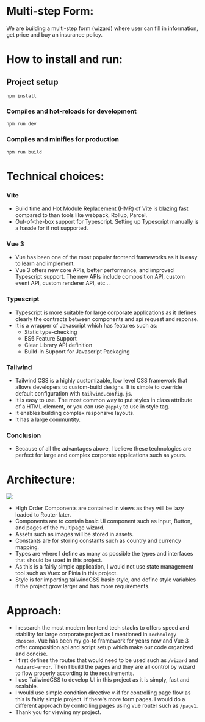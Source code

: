 # Multi-step Form:
We are building a multi-step form (wizard) where user can fill in information, get price and buy an insurance policy.

# How to install and run:
## Project setup
```
npm install
```

### Compiles and hot-reloads for development
```
npm run dev
```

### Compiles and minifies for production
```
npm run build
```

# Technical choices:
### Vite
- Build time and Hot Module Replacement (HMR) of Vite is blazing fast compared to than tools like webpack, Rollup, Parcel.
- Out-of-the-box support for Typescript. Setting up Typescript manually is a hassle for if not supported.

### Vue 3
- Vue has been one of the most popular frontend frameworks as it is easy to learn and implement.
- Vue 3 offers new core APIs, better performance, and improved Typescript support. The new APIs include composition API, custom event API, custom renderer API, etc...

### Typescript
- Typescript is more suitable for large corporate applications as it defines clearly the contracts between components and api request and reponse.
- It is a wrapper of Javascript which has features such as:
    - Static type-checking
    - ES6 Feature Support
    - Clear Library API definition
    - Build-in Support for Javascript Packaging

### Tailwind
- Tailwind CSS is a highly customizable, low level CSS framework that allows developers to custom-build designs. It is simple to override default configuration with `tailwind.config.js`.
- It is easy to use. The most common way to put styles in class attribute of a HTML element, or you can use `@apply` to use in style tag.
- It enables building complex responsive layouts.
- It has a large communtity.

### Conclusion
- Because of all the advantages above, I believe these technologies are perfect for large and complex corporate applications such as yours.


# Architecture:
![](https://i.imgur.com/tg4KGAm.png)

- High Order Components are contained in views as they will be lazy loaded to Router later.
- Components are to contain basic UI component such as Input, Button, and pages of the multipage wizard.
- Assets such as images will be stored in assets.
- Constants are for storing constants such as country and currency mapping.
- Types are where I define as many as possible the types and interfaces that should be used in this project.
- As this is a fairly simple application, I would not use state management tool such as Vuex or Pinia in this project.
- Style is for importing tailwindCSS basic style, and define style variables if the project grow larger and has more requirements.

# Approach:
- I research the most modern frontend tech stacks to offers speed and stability for large corporate project as I mentioned in `Technology choices`. Vue has been my go-to framework for years now and Vue 3 offer composition api and script setup which make our code organized and concise.
- I first defines the routes that would need to be used such as `/wizard` and `/wizard-error`. Then I build the pages and they are all control by wizard to flow properly according to the requirements.
- I use TailwindCSS to develop UI in this project as it is simply, fast and scalable.
- I would use simple condition directive v-if for controlling page flow as this is fairly simple project. If there's more form pages. I would do a different approach by controlling pages using vue router such as `/page1`.
- Thank you for viewing my project.